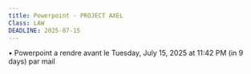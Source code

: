 ```yaml
---
title: Powerpoint - PROJECT AXEL
Class: LAW
DEADLINE: 2025-07-15
---
```

  
• Powerpoint a rendre avant le Tuesday, July 15, 2025 at 11:42 PM (in 9 days) par mail